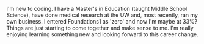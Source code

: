 I'm new to coding. I have a Master's in Education (taught Middle School Science), have done medical research at the UW and, most recently, ran my own business. I entered Foundations1 as 'zero' and now I'm maybe at 33%? Things are just starting to come together and make sense to me. I'm really enjoying learning something new and looking forward to this career change.   

